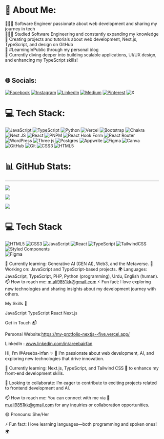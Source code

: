# 💫 About Me:
👩🏻‍💻 Software Engineer passionate about web development and sharing my journey in tech<br>👩🏻‍🎓 Studied Software Engineering and constantly expanding my knowledge<br>🎨 Creating projects and tutorials about web development, Next.js, TypeScript, and design on GitHub<br>🌷 #LearningInPublic through my personal blog<br>💭 Currently diving deeper into building scalable applications, UI/UX design, and enhancing my TypeScript skills!<br><br>


## 🌐 Socials:
[![Facebook](https://img.shields.io/badge/Facebook-%231877F2.svg?logo=Facebook&logoColor=white)](https://facebook.com/profile.php?id=61562497645022) [![Instagram](https://img.shields.io/badge/Instagram-%23E4405F.svg?logo=Instagram&logoColor=white)](https://instagram.com/areeba.__.irfan/) [![LinkedIn](https://img.shields.io/badge/LinkedIn-%230077B5.svg?logo=linkedin&logoColor=white)](https://linkedin.com/in/areebairfan) [![Medium](https://img.shields.io/badge/Medium-12100E?logo=medium&logoColor=white)](https://medium.com/@areebaIrfan_) [![Pinterest](https://img.shields.io/badge/Pinterest-%23E60023.svg?logo=Pinterest&logoColor=white)](https://pinterest.com/areebairfan_xyz/) ![[X](https://img.shields.io/badge/X-%23000000.svg?style=for-the-badge&logo=X&logoColor=white)](https://x.com/Areeba__Irfan)

# 💻 Tech Stack:
![JavaScript](https://img.shields.io/badge/javascript-%23323330.svg?style=for-the-badge&logo=javascript&logoColor=%23F7DF1E) ![TypeScript](https://img.shields.io/badge/typescript-%23007ACC.svg?style=for-the-badge&logo=typescript&logoColor=white) ![Python](https://img.shields.io/badge/python-3670A0?style=for-the-badge&logo=python&logoColor=ffdd54) ![Vercel](https://img.shields.io/badge/vercel-%23000000.svg?style=for-the-badge&logo=vercel&logoColor=white) ![Bootstrap](https://img.shields.io/badge/bootstrap-%238511FA.svg?style=for-the-badge&logo=bootstrap&logoColor=white) ![Chakra](https://img.shields.io/badge/chakra-%234ED1C5.svg?style=for-the-badge&logo=chakraui&logoColor=white) ![Next JS](https://img.shields.io/badge/Next-black?style=for-the-badge&logo=next.js&logoColor=white) ![React](https://img.shields.io/badge/react-%2320232a.svg?style=for-the-badge&logo=react&logoColor=%2361DAFB) ![PNPM](https://img.shields.io/badge/pnpm-%234a4a4a.svg?style=for-the-badge&logo=pnpm&logoColor=f69220) ![React Hook Form](https://img.shields.io/badge/React%20Hook%20Form-%23EC5990.svg?style=for-the-badge&logo=reacthookform&logoColor=white) ![React Router](https://img.shields.io/badge/React_Router-CA4245?style=for-the-badge&logo=react-router&logoColor=white) ![WordPress](https://img.shields.io/badge/WordPress-%23117AC9.svg?style=for-the-badge&logo=WordPress&logoColor=white) ![Three js](https://img.shields.io/badge/threejs-black?style=for-the-badge&logo=three.js&logoColor=white) ![Postgres](https://img.shields.io/badge/postgres-%23316192.svg?style=for-the-badge&logo=postgresql&logoColor=white) ![Appwrite](https://img.shields.io/badge/Appwrite-%23FD366E.svg?style=for-the-badge&logo=appwrite&logoColor=white) ![Figma](https://img.shields.io/badge/figma-%23F24E1E.svg?style=for-the-badge&logo=figma&logoColor=white) ![Canva](https://img.shields.io/badge/Canva-%2300C4CC.svg?style=for-the-badge&logo=Canva&logoColor=white) ![GitHub](https://img.shields.io/badge/github-%23121011.svg?style=for-the-badge&logo=github&logoColor=white) ![Git](https://img.shields.io/badge/git-%23F05033.svg?style=for-the-badge&logo=git&logoColor=white) ![CSS3](https://img.shields.io/badge/css3-%231572B6.svg?style=for-the-badge&logo=css3&logoColor=white) ![HTML5](https://img.shields.io/badge/html5-%23E34F26.svg?style=for-the-badge&logo=html5&logoColor=white)
# 📊 GitHub Stats:
---
[![](https://visitcount.itsvg.in/api?id=Areeba-irfan&label=Github&color=10&pretty=true)](https://visitcount.itsvg.in)

<!-- Proudly created with GPRM ( https://gprm.itsvg.in ) -->
<!-- GitHub stats from https://github.com/anuraghazra/github-readme-stats -->
![](https://github-readme-stats.vercel.app/api?username=xsol05&theme=radical&hide_border=false&include_all_commits=true&count_private=true)<br/>

![](https://github-readme-streak-stats.herokuapp.com/?user=Areeba)<br/>

# 💻 Tech Stack
<!-- Badges from https://github.com/Ileriayo/markdown-badges -->
![HTML5](https://img.shields.io/badge/html5-%23E34F26.svg?style=for-the-badge&logo=html5&logoColor=white)
![CSS3](https://img.shields.io/badge/css3-%231572B6.svg?style=for-the-badge&logo=css3&logoColor=white)
![JavaScript](https://img.shields.io/badge/javascript-%23323330.svg?style=for-the-badge&logo=javascript&logoColor=%23F7DF1E)
![React](https://img.shields.io/badge/react-%2320232a.svg?style=for-the-badge&logo=react&logoColor=%2361DAFB)
![TypeScript](https://img.shields.io/badge/typescript-%23007ACC.svg?style=for-the-badge&logo=typescript&logoColor=white)
![TailwindCSS](https://img.shields.io/badge/tailwindcss-%2338B2AC.svg?style=for-the-badge&logo=tailwind-css&logoColor=white)
![Styled Components](https://img.shields.io/badge/styled--components-DB7093?style=for-the-badge&logo=styled-components&logoColor=white)<br/>
![Figma](https://img.shields.io/badge/figma-%23F24E1E.svg?style=for-the-badge&logo=figma&logoColor=white)

🌱 Currently learning: Generative AI (GEN AI), Web3, and the Metaverse.
🔭 Working on: JavaScript and TypeScript-based projects.
🌍 Languages: JavaScript, TypeScript, PHP, Python (programming), Urdu, English (human).
📫 How to reach me: m.ali9851kk@gmail.com
⚡ Fun fact: I love exploring new technologies and sharing insights about my development journey with others.

My Skills 🧠

JavaScript
TypeScript
React
Next.js

Get in Touch 📬

Personal Website:https://my-protfolio-nextjs--five.vercel.app/

LinkedIn : www.linkedin.com/in/areebairfan


Hi, I’m @Areeba-irfan ✨
👀 I’m passionate about web development, AI, and exploring new technologies that drive innovation.

🌱 Currently learning: Next.js, TypeScript, and Tailwind CSS 🚀 to enhance my front-end development skills.

💞️ Looking to collaborate: I’m eager to contribute to exciting projects related to frontend development and AI.

📫 How to reach me: You can connect with me via 📧  m.ali9851kk@gmail.com for any inquiries or collaboration opportunities.

😄 Pronouns: She/Her

⚡ Fun fact: I love learning languages—both programming and spoken ones! 🌍
